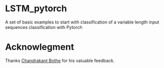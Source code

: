 # LSTM_pytorch
A set of basic examples to start with classification of a variable length input sequences classification with Pytorch


# Acknowlegment
Thanks [Chandrakant Bothe](https://github.com/crbothe) for his valuable feedback.
